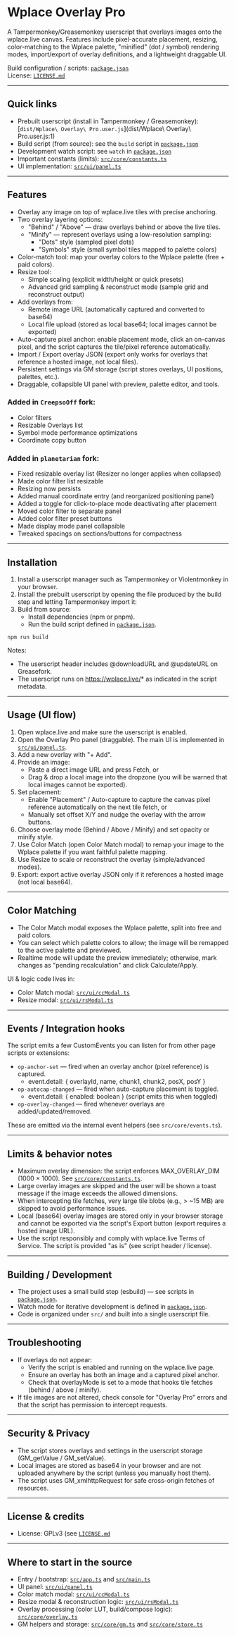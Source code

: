 # Wplace Overlay Pro

A Tampermonkey/Greasemonkey userscript that overlays images onto the wplace.live canvas. Features include pixel-accurate placement, resizing, color-matching to the Wplace palette, "minified" (dot / symbol) rendering modes, import/export of overlay definitions, and a lightweight draggable UI.

Build configuration / scripts: [`package.json`](package.json:7)  
License: [`LICENSE.md`](LICENSE.md:1)

---

## Quick links
- Prebuilt userscript (install in Tampermonkey / Greasemonkey): [`dist/Wplace\ Overlay\ Pro.user.js`](dist/Wplace\ Overlay\ Pro.user.js:1)  
- Build script (from source): see the `build` script in [`package.json`](package.json:7)  
- Development watch script: see `watch` in [`package.json`](package.json:8)  
- Important constants (limits): [`src/core/constants.ts`](src/core/constants.ts:1)  
- UI implementation: [`src/ui/panel.ts`](src/ui/panel.ts:1)

---

## Features
- Overlay any image on top of wplace.live tiles with precise anchoring.
- Two overlay layering options:
  - "Behind" / "Above" — draw overlays behind or above the live tiles.
  - "Minify" — represent overlays using a low-resolution sampling:
    - "Dots" style (sampled pixel dots)
    - "Symbols" style (small symbol tiles mapped to palette colors)
- Color-match tool: map your overlay colors to the Wplace palette (free + paid colors).
- Resize tool:
  - Simple scaling (explicit width/height or quick presets)
  - Advanced grid sampling & reconstruct mode (sample grid and reconstruct output)
- Add overlays from:
  - Remote image URL (automatically captured and converted to base64)
  - Local file upload (stored as local base64; local images cannot be exported)
- Auto-capture pixel anchor: enable placement mode, click an on-canvas pixel, and the script captures the tile/pixel reference automatically.
- Import / Export overlay JSON (export only works for overlays that reference a hosted image, not local files).
- Persistent settings via GM storage (script stores overlays, UI positions, palettes, etc.).
- Draggable, collapsible UI panel with preview, palette editor, and tools.

### Added in `CreepsoOff` fork:
- Color filters
- Resizable Overlays list
- Symbol mode performance optimizations
- Coordinate copy button

### Added in `planetarian` fork:
- Fixed resizable overlay list (Resizer no longer applies when collapsed)
- Made color filter list resizable
- Resizing now persists
- Added manual coordinate entry (and reorganized positioning panel)
- Added a toggle for click-to-place mode deactivating after placement
- Moved color filter to separate panel
- Added color filter preset buttons
- Made display mode panel collapsible
- Tweaked spacings on sections/buttons for compactness

---

## Installation

1. Install a userscript manager such as Tampermonkey or Violentmonkey in your browser.
2. Install the prebuilt userscript by opening the file produced by the build step and letting Tampermonkey import it:
3. Build from source:
   - Install dependencies (npm or pnpm).
   - Run the build script defined in [`package.json`](package.json:7). 

```
npm run build
```

Notes:
- The userscript header includes @downloadURL and @updateURL on Greasefork.
- The userscript runs on https://wplace.live/* as indicated in the script metadata.

---

## Usage (UI flow)
1. Open wplace.live and make sure the userscript is enabled.
2. Open the Overlay Pro panel (draggable). The main UI is implemented in [`src/ui/panel.ts`](src/ui/panel.ts:1).
3. Add a new overlay with "+ Add".
4. Provide an image:
   - Paste a direct image URL and press Fetch, or
   - Drag & drop a local image into the dropzone (you will be warned that local images cannot be exported).
5. Set placement:
   - Enable "Placement" / Auto-capture to capture the canvas pixel reference automatically on the next tile fetch, or
   - Manually set offset X/Y and nudge the overlay with the arrow buttons.
6. Choose overlay mode (Behind / Above / Minify) and set opacity or minify style.
7. Use Color Match (open Color Match modal) to remap your image to the Wplace palette if you want faithful palette mapping.
8. Use Resize to scale or reconstruct the overlay (simple/advanced modes).
9. Export: export active overlay JSON only if it references a hosted image (not local base64).

---

## Color Matching
- The Color Match modal exposes the Wplace palette, split into free and paid colors.
- You can select which palette colors to allow; the image will be remapped to the active palette and previewed.
- Realtime mode will update the preview immediately; otherwise, mark changes as "pending recalculation" and click Calculate/Apply.

UI & logic code lives in:
- Color Match modal: [`src/ui/ccModal.ts`](src/ui/ccModal.ts:1)
- Resize modal: [`src/ui/rsModal.ts`](src/ui/rsModal.ts:1)

---

## Events / Integration hooks
The script emits a few CustomEvents you can listen for from other page scripts or extensions:
- `op-anchor-set` — fired when an overlay anchor (pixel reference) is captured.
  - event.detail: { overlayId, name, chunk1, chunk2, posX, posY }
- `op-autocap-changed` — fired when auto-capture placement is toggled.
  - event.detail: { enabled: boolean } (script emits this when toggled)
- `op-overlay-changed` — fired whenever overlays are added/updated/removed.

These are emitted via the internal event helpers (see `src/core/events.ts`).

---

## Limits & behavior notes
- Maximum overlay dimension: the script enforces MAX_OVERLAY_DIM (1000 × 1000). See [`src/core/constants.ts`](src/core/constants.ts:1).
- Large overlay images are skipped and the user will be shown a toast message if the image exceeds the allowed dimensions.
- When intercepting tile fetches, very large tile blobs (e.g., > ~15 MB) are skipped to avoid performance issues.
- Local (base64) overlay images are stored only in your browser storage and cannot be exported via the script's Export button (export requires a hosted image URL).
- Use the script responsibly and comply with wplace.live Terms of Service. The script is provided "as is" (see script header / license).

---

## Building / Development
- The project uses a small build step (esbuild) — see scripts in [`package.json`](package.json:7).
- Watch mode for iterative development is defined in [`package.json`](package.json:8).
- Code is organized under `src/` and built into a single userscript file.

---

## Troubleshooting
- If overlays do not appear:
  - Verify the script is enabled and running on the wplace.live page.
  - Ensure an overlay has both an image and a captured pixel anchor.
  - Check that overlayMode is set to a mode that hooks tile fetches (behind / above / minify).
- If tile images are not altered, check console for "Overlay Pro" errors and that the script has permission to intercept requests.

---

## Security & Privacy
- The script stores overlays and settings in the userscript storage (GM_getValue / GM_setValue).
- Local images are stored as base64 in your browser and are not uploaded anywhere by the script (unless you manually host them).
- The script uses GM_xmlhttpRequest for safe cross-origin fetches of resources.

---

## License & credits
- License: GPLv3 (see [`LICENSE.md`](LICENSE.md:1)

---

## Where to start in the source
- Entry / bootstrap: [`src/app.ts`](src/app.ts:1) and [`src/main.ts`](src/main.ts:1)  
- UI panel: [`src/ui/panel.ts`](src/ui/panel.ts:1)  
- Color match modal: [`src/ui/ccModal.ts`](src/ui/ccModal.ts:1)  
- Resize modal & reconstruction logic: [`src/ui/rsModal.ts`](src/ui/rsModal.ts:1)  
- Overlay processing (color LUT, build/compose logic): [`src/core/overlay.ts`](src/core/overlay.ts:1)  
- GM helpers and storage: [`src/core/gm.ts`](src/core/gm.ts:1) and [`src/core/store.ts`](src/core/store.ts:1)
